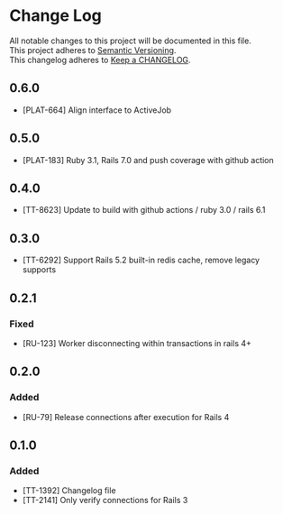 # Change Log
All notable changes to this project will be documented in this file.  
This project adheres to [Semantic Versioning](http://semver.org/).  
This changelog adheres to [Keep a CHANGELOG](http://keepachangelog.com/).  

## 0.6.0

- [PLAT-664] Align interface to ActiveJob

## 0.5.0

- [PLAT-183] Ruby 3.1, Rails 7.0 and push coverage with github action

## 0.4.0

- [TT-8623] Update to build with github actions / ruby 3.0 / rails 6.1

## 0.3.0

- [TT-6292] Support Rails 5.2 built-in redis cache, remove legacy supports

## 0.2.1
### Fixed
- [RU-123] Worker disconnecting within transactions in rails 4+

## 0.2.0
### Added
- [RU-79] Release connections after execution for Rails 4

## 0.1.0
### Added
- [TT-1392] Changelog file
- [TT-2141] Only verify connections for Rails 3

